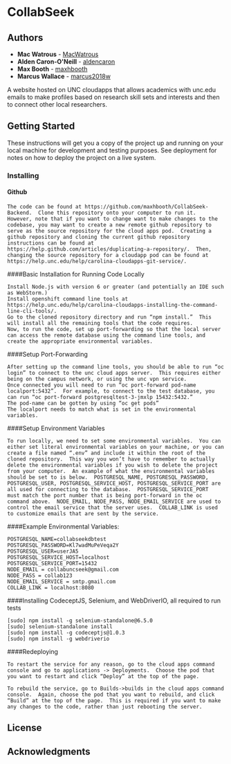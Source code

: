 # CollabSeek

## Authors

* **Mac Watrous** - [MacWatrous](https://github.com/MacWatrous)
* **Alden Caron-O'Neill** - [aldencaron](https://github.com/aldencaron)
* **Max Booth** - [maxhbooth](https://github.com/maxhbooth)
* **Marcus Wallace** - [marcus2018w](https://github.com/marcus2018w)

A website hosted on UNC cloudapps that allows academics with unc.edu emails to make
profiles based on research skill sets and interests and then to connect other local researchers.

## Getting Started

These instructions will get you a copy of the project up and running on your local machine for development and testing purposes. See deployment for notes on how to deploy the project on a live system.

### Installing


#### Github
```
The code can be found at https://github.com/maxhbooth/CollabSeek-Backend.  Clone this repository onto your computer to run it.  However, note that if you want to change want to make changes to the codebase, you may want to create a new remote github repository to serve as the source repository for the cloud apps pod.  Creating a github repository and cloning the current github repository instructions can be found at  https://help.github.com/articles/duplicating-a-repository/.  Then, changing the source repository for a cloudapp pod can be found at https://help.unc.edu/help/carolina-cloudapps-git-service/.  
```

####Basic Installation for Running Code Locally
```
Install Node.js with version 6 or greater (and potentially an IDE such as WebStorm.)
Install openshift command line tools at https://help.unc.edu/help/carolina-cloudapps-installing-the-command-line-cli-tools/.
Go to the cloned repository directory and run “npm install.”  This will install all the remaining tools that the code requires.  
Now, to run the code, set up port-forwarding so that the local server can access the remote database using the command line tools, and create the appropriate environmental variables.
```

####Setup Port-Forwarding
```
After setting up the command line tools, you should be able to run “oc login” to connect to the unc cloud apps server.  This requires either being on the campus network, or using the unc vpn service.
Once connected you will need to run “oc port-forward pod-name localport:5432”.  For example, to connect to the test database, you can run “oc port-forward postgresqltest-3-jmxlp 15432:5432.”  
The pod-name can be gotten by using “oc get pods”
The localport needs to match what is set in the environmental variables.
```

####Setup Environment Variables
```
To run locally, we need to set some environmental variables.  You can either set literal environmental variables on your machine, or you can create a file named “.env” and include it within the root of the cloned repository.  This way you won’t have to remember to actually delete the environmental variables if you wish to delete the project from your computer.  An example of what the environmental variables should be set to is below.  POSTGRESQL_NAME, POSTGRESQL_PASSWORD, POSTGRESQL_USER, POSTGRESQL_SERVICE_HOST, POSTGRESQL_SERVICE_PORT are all used for connecting to the database.  POSTGRESQL_SERVICE_PORT  must match the port number that is being port-forward in the oc command above.  NODE_EMAIL, NODE_PASS, NODE_EMAIL_SERVICE are used to control the email service that the server uses.  COLLAB_LINK is used to customize emails that are sent by the service.
```

####Example Environmental Variables:
```
POSTGRESQL_NAME=collabseekdbtest
POSTGRESQL_PASSWORD=Kl7wadMuPeVeqa2Y
POSTGRESQL_USER=userJA5
POSTGRESQL_SERVICE_HOST=localhost
POSTGRESQL_SERVICE_PORT=15432
NODE_EMAIL = collabuncseek@gmail.com
NODE_PASS = collab123
NODE_EMAIL_SERVICE = smtp.gmail.com
COLLAB_LINK = localhost:8080
```

####Installing CodeceptJS, Selenium, and WebDriverIO, all required to run tests
```
[sudo] npm install -g selenium-standalone@6.5.0
[sudo] selenium-standalone install
[sudo] npm install -g codeceptjs@1.0.3
[sudo] npm install -g webdriverio
```
####Redeploying
```
To restart the service for any reason, go to the cloud apps command console and go to applications -> Deployments.  Choose the pod that you want to restart and click “Deploy” at the top of the page.

To rebuild the service, go to Builds->builds in the cloud apps command console.  Again, choose the pod that you want to rebuild, and click “Build” at the top of the page.  This is required if you want to make any changes to the code, rather than just rebooting the server.

```

## License

## Acknowledgments

